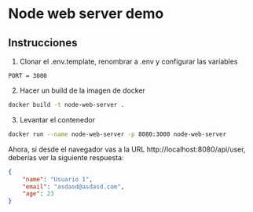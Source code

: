 # Node web server demo

## Instrucciones

1. Clonar el .env.template, renombrar a .env y configurar las variables

```
PORT = 3000
```

2. Hacer un build de la imagen de docker

```bash
docker build -t node-web-server .
```

3. Levantar el contenedor

```bash
docker run --name node-web-server -p 8080:3000 node-web-server
```

Ahora, si desde el navegador vas a la URL http://localhost:8080/api/user, deberías ver la siguiente respuesta:

```json
{
	"name": "Usuario 1",
	"email": "asdasd@asdasd.com",
	"age": 23
}
```
